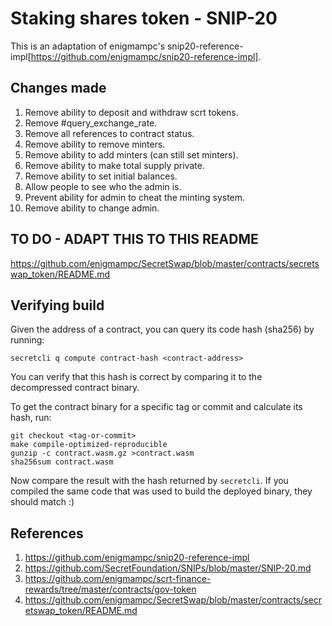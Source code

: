 # Staking shares token - SNIP-20

This is an adaptation of enigmampc's snip20-reference-impl[https://github.com/enigmampc/snip20-reference-impl].

## Changes made

1. Remove ability to deposit and withdraw scrt tokens.
2. Remove #query_exchange_rate.
3. Remove all references to contract status.
4. Remove ability to remove minters.
5. Remove ability to add minters (can still set minters).
6. Remove ability to make total supply private.
7. Remove ability to set initial balances.
8. Allow people to see who the admin is.
9. Prevent ability for admin to cheat the minting system.
11. Remove ability to change admin.

## TO DO - ADAPT THIS TO THIS README

https://github.com/enigmampc/SecretSwap/blob/master/contracts/secretswap_token/README.md

## Verifying build

Given the address of a contract, you can query its code hash (sha256) by running:
```
secretcli q compute contract-hash <contract-address>
```

You can verify that this hash is correct by comparing it to the decompressed
contract binary.

To get the contract binary for a specific tag or commit and calculate its hash,
run:
```
git checkout <tag-or-commit>
make compile-optimized-reproducible
gunzip -c contract.wasm.gz >contract.wasm
sha256sum contract.wasm
```

Now compare the result with the hash returned by `secretcli`.
If you compiled the same code that was used to build the deployed binary,
they should match :)

## References

1. https://github.com/enigmampc/snip20-reference-impl
2. https://github.com/SecretFoundation/SNIPs/blob/master/SNIP-20.md
3. https://github.com/enigmampc/scrt-finance-rewards/tree/master/contracts/gov-token
4. https://github.com/enigmampc/SecretSwap/blob/master/contracts/secretswap_token/README.md
